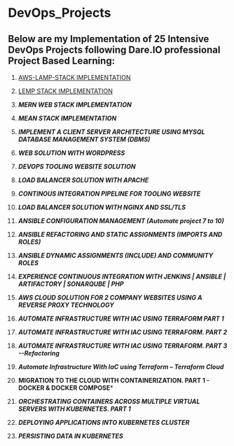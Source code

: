 # DevOps_Projects
## Below are my Implementation of 25 Intensive DevOps Projects following Dare.IO professional Project Based Learning:

1. [AWS-LAMP-STACK IMPLEMENTATION](https://github.com/Isaac-Ayanda/DevOps_Projects/blob/main/01.LAMP-Web-Stack-Implementation/project1.md)

2. [LEMP STACK IMPLEMENTATION](https://github.com/Isaac-Ayanda/DevOps_Projects/blob/main/02.LEMP-Web-Stack-Implementation/project2.md)

3. ***MERN WEB STACK IMPLEMENTATION***

4. ***MEAN STACK IMPLEMENTATION***

5. ***IMPLEMENT A CLIENT SERVER ARCHITECTURE USING MYSQL DATABASE MANAGEMENT SYSTEM (DBMS)***

6. ***WEB SOLUTION WITH WORDPRESS***

7. ***DEVOPS TOOLING WEBSITE SOLUTION***

8. ***LOAD BALANCER SOLUTION WITH APACHE***

9. ***CONTINOUS INTEGRATION PIPELINE FOR TOOLING WEBSITE***

10. ***LOAD BALANCER SOLUTION WITH NGINX AND SSL/TLS***

11. ***ANSIBLE CONFIGURATION MANAGEMENT (Automate project 7 to 10)***

12. ***ANSIBLE REFACTORING AND STATIC ASSIGNMENTS (IMPORTS AND ROLES)***

13. ***ANSIBLE DYNAMIC ASSIGNMENTS (INCLUDE) AND COMMUNITY ROLES***


14. ***EXPERIENCE CONTINUOUS INTEGRATION WITH JENKINS | ANSIBLE | ARTIFACTORY | SONARQUBE | PHP***


15. ***AWS CLOUD SOLUTION FOR 2 COMPANY WEBSITES USING A REVERSE PROXY TECHNOLOGY***

16. ***AUTOMATE INFRASTRUCTURE WITH IAC USING TERRAFORM PART 1***
    
17. ***AUTOMATE INFRASTRUCTURE WITH IAC USING TERRAFORM. PART 2***

18. ***AUTOMATE INFRASTRUCTURE WITH IAC USING TERRAFORM. PART 3 --Refactoring***

19. ***Automate Infrastructure With IaC using Terraform – Terraform Cloud***
    
20. **MIGRATION TO THE СLOUD WITH CONTAINERIZATION. PART 1 - DOCKER & DOCKER COMPOSE***
    
21. ***ORCHESTRATING CONTAINERS ACROSS MULTIPLE VIRTUAL SERVERS WITH KUBERNETES. PART 1***

22. ***DEPLOYING APPLICATIONS INTO KUBERNETES CLUSTER***

23. ***PERSISTING DATA IN KUBERNETES***
